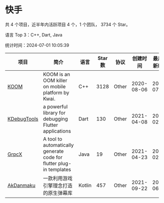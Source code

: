 # 快手

共 4 个项目，近半年内活跃项目 4 个，1 个团队， 3734 个 Star。

语言 Top 3：C++, Dart, Java

统计时间：2024-07-01 10:05:39

| 项目 | 简介 | 语言 | Star 数 | 协议 | 创建时间 | 最后更新时间 |
| --- | --- | --- | --- | --- | --- | --- |
| [KOOM](https://github.com/KwaiAppTeam/KOOM) | KOOM is an OOM killer on mobile platform by Kwai. | C++ | 3128 | Other | 2020-08-06 | 2024-07-01 |
| [KDebugTools](https://github.com/KwaiAppTeam/KDebugTools) | a powerful library for debugging Flutter applications | Dart | 130 | Other | 2021-04-08 | 2024-02-07 |
| [GrpcX](https://github.com/KwaiAppTeam/GrpcX) | A tool to automatically generate code for flutter plug-in templates | Java | 19 | Other | 2021-04-23 | 2024-02-19 |
| [AkDanmaku](https://github.com/KwaiAppTeam/AkDanmaku) | 一款利用游戏引擎理念打造的原生弹幕库 | Kotlin | 457 | Other | 2021-09-22 | 2024-06-07 |
